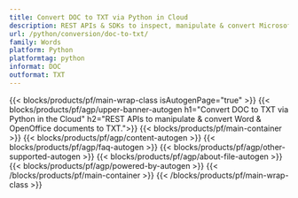 ```yaml
---
title: Convert DOC to TXT via Python in Cloud
description: REST APIs & SDKs to inspect, manipulate & convert Microsoft Word & OpenOffice documents..
url: /python/conversion/doc-to-txt/
family: Words
platform: Python
platformtag: python
informat: DOC
outformat: TXT
---
```


{{< blocks/products/pf/main-wrap-class isAutogenPage="true" >}}
{{< blocks/products/pf/agp/upper-banner-autogen h1="Convert DOC to TXT via Python in the Cloud" h2="REST APIs to manipulate & convert Word & OpenOffice documents to TXT.">}}
{{< blocks/products/pf/main-container >}}
{{< blocks/products/pf/agp/content-autogen >}}
{{< blocks/products/pf/agp/faq-autogen >}}
{{< blocks/products/pf/agp/other-supported-autogen >}}
{{< blocks/products/pf/agp/about-file-autogen >}}
{{< blocks/products/pf/agp/powered-by-autogen >}}
{{< /blocks/products/pf/main-container >}}
{{< /blocks/products/pf/main-wrap-class >}}